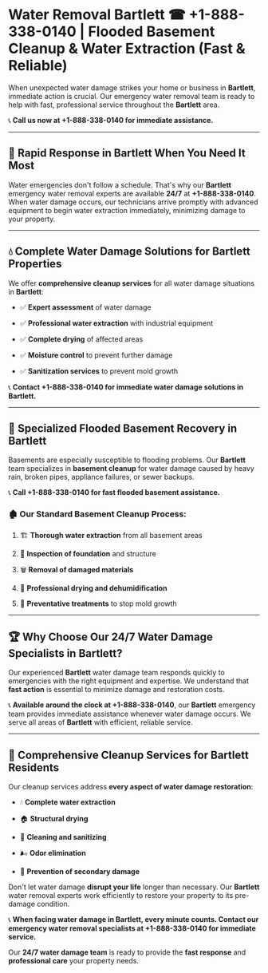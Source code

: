 # Water Removal Bartlett ☎ +1-888-338-0140 | Flooded Basement Cleanup & Water Extraction (Fast & Reliable)

When unexpected water damage strikes your home or business in **Bartlett**, immediate action is crucial. Our emergency water removal team is ready to help with fast, professional service throughout the **Bartlett** area. 

📞 **Call us now at +1-888-338-0140 for immediate assistance.**
---
## 🚀 Rapid Response in Bartlett When You Need It Most
Water emergencies don't follow a schedule. That's why our **Bartlett** emergency water removal experts are available **24/7** at **+1-888-338-0140**. When water damage occurs, our technicians arrive promptly with advanced equipment to begin water extraction immediately, minimizing damage to your property.
---
## 💧 Complete Water Damage Solutions for Bartlett Properties
We offer **comprehensive cleanup services** for all water damage situations in **Bartlett**:
- ✅ **Expert assessment** of water damage  
- ✅ **Professional water extraction** with industrial equipment  
- ✅ **Complete drying** of affected areas  
- ✅ **Moisture control** to prevent further damage  
- ✅ **Sanitization services** to prevent mold growth  
📞 **Contact +1-888-338-0140 for immediate water damage solutions in Bartlett.**
---
## 🌊 Specialized Flooded Basement Recovery in Bartlett
Basements are especially susceptible to flooding problems. Our **Bartlett** team specializes in **basement cleanup** for water damage caused by heavy rain, broken pipes, appliance failures, or sewer backups. 
📞 **Call +1-888-338-0140 for fast flooded basement assistance.**
### 🏚️ Our Standard Basement Cleanup Process:
1. 🏗️ **Thorough water extraction** from all basement areas  
2. 🔎 **Inspection of foundation** and structure  
3. 🗑️ **Removal of damaged materials**  
4. 💨 **Professional drying and dehumidification**  
5. 🚫 **Preventative treatments** to stop mold growth  
---
## 🏆 Why Choose Our 24/7 Water Damage Specialists in Bartlett?
Our experienced **Bartlett** water damage team responds quickly to emergencies with the right equipment and expertise. We understand that **fast action** is essential to minimize damage and restoration costs.
📞 **Available around the clock at +1-888-338-0140**, our **Bartlett** emergency team provides immediate assistance whenever water damage occurs. We serve all areas of **Bartlett** with efficient, reliable service.
---
## 🧹 Comprehensive Cleanup Services for Bartlett Residents
Our cleanup services address **every aspect of water damage restoration**:
- 💧 **Complete water extraction**  
- 🏠 **Structural drying**  
- 🧼 **Cleaning and sanitizing**  
- 🌬️ **Odor elimination**  
- 🚫 **Prevention of secondary damage**  
Don't let water damage **disrupt your life** longer than necessary. Our **Bartlett** water removal experts work efficiently to restore your property to its pre-damage condition.
📞 **When facing water damage in Bartlett, every minute counts. Contact our emergency water removal specialists at +1-888-338-0140 for immediate service.**
Our **24/7 water damage team** is ready to provide the **fast response** and **professional care** your property needs.
